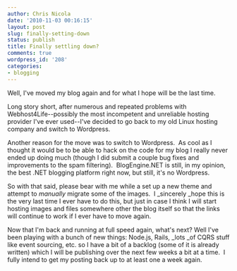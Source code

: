 ```yaml
---
author: Chris Nicola
date: '2010-11-03 00:16:15'
layout: post
slug: finally-setting-down
status: publish
title: Finally settling down?
comments: true
wordpress_id: '208'
categories:
- blogging
---
```


Well, I've moved my blog again and for what I hope will be the last time. 

Long story short, after numerous and repeated problems with
Webhost4Life--possibly the most incompetent and unreliable hosting provider
I've ever used--I've decided to go back to my old Linux hosting company and
switch to Wordpress.  

<!--more-->

Another reason for the move was to switch to Wordpress.  As cool as I thought
it would be to be able to hack on the code for my blog I really never ended up
doing much (though I did submit a couple bug fixes and improvements to the spam
filtering).  BlogEngine.NET is still, in my opinion, the best .NET blogging
platform right now, but still, it's no Wordpress. 

So with that said, please bear with me while a set up a new theme and attempt
to _manually_ migrate some of the images.  I _sincerely _hope this is the very
last time I ever have to do this, but just in case I think I will start hosting
images and files somewhere other the blog itself so that the links will
continue to work if I ever have to move again. 

Now that I'm back and running at full speed again, what's next? Well I've been
playing with a bunch of new things: Node.js, Rails, _lots _of CQRS stuff like
event sourcing, etc. so I have a bit of a backlog (some of it is already
written) which I will be publishing over the next few weeks a bit at a time.  I
fully intend to get my posting back up to at least one a week again.

